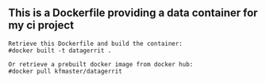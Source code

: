 ## This is a Dockerfile providing a data container for my ci project
    Retrieve this Dockerfile and build the container:
    #docker built -t datagerrit .
 
    Or retrieve a prebuilt docker image from docker hub:
    #docker pull kfmaster/datagerrit

